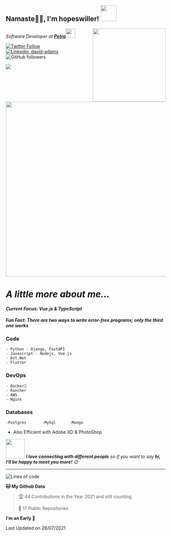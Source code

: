 <h2>Namaste🙏🏻, I'm hopeswiller! <img src="https://media.giphy.com/media/12oufCB0MyZ1Go/giphy.gif" width="50"></h2>
<img align='right' src="https://media.giphy.com/media/M9gbBd9nbDrOTu1Mqx/giphy.gif" width="230">
<p><em>Software Developer at <a href="https://www.petraonline.com"><strong>Petra</strong></a><img src="https://media.giphy.com/media/WUlplcMpOCEmTGBtBW/giphy.gif" width="30"> 
</em></p>

[![Twitter Follow](https://img.shields.io/twitter/follow/hopeswiller_?label=Follow)](https://twitter.com/intent/follow?screen_name=hopeswiller_)
[![Linkedin: david-adams](https://img.shields.io/badge/-davidadams-blue?style=flat-square&logo=Linkedin&logoColor=white&link=https://www.linkedin.com/in/david-adams-4a167715b/)](https://www.linkedin.com/in/david-adams-4a167715b/)
![GitHub followers](https://img.shields.io/github/followers/hopeswiller?label=Follow&style=social)
<!-- [![website](https://img.shields.io/badge/Website-46a2f1.svg?&style=flat-square&logo=Google-Chrome&logoColor=white&link=https://anmolsingh.me/)](https://anmolsingh.me/) -->
![](https://visitor-badge.glitch.me/badge?page_id=hopeswiller)
<!-- ![Waka Readme](https://github.com/anmol098/anmol098/workflows/Waka%20Readme/badge.svg) -->
<img src="https://digital-badges-og-image.vercel.app/hopeswiller.png?date=1631636416724&targetUrl=https%3A%2F%2Fvuejslive.com" width="550"> 

# <em>A little more about me...  </em>

#### _<b>Current Focus:</b> Vue.js & TypeScript_
#### _<b>Fun Fact:</b> There are two ways to write error-free programs; only the third one works_

### Code
    - Python - Django, FastAPI
    - Javascript - Nodejs, Vue.js
    - Dot.Net
    - Flutter
### DevOps
    - Docker🐳
    - Rancher
    - AWS
    - Nginx
### Databases
    -Postgres       -MySql      -Mongo

- Also Efficient with Adobe XD & PhotoShop

<img src="https://media.giphy.com/media/LnQjpWaON8nhr21vNW/giphy.gif" width="60"> <em><b>I love connecting with different people</b> so if you want to say <b>hi, I'll be happy to meet you more!</b> 😊</em>

---
<!--START_SECTION:waka-->
<!-- ![Profile Views](http://img.shields.io/badge/Profile%20Views-945-blue) -->

![Lines of code](https://img.shields.io/badge/From%20Hello%20World%20I%27ve%20Written-9874599%20lines%20of%20code-blue)

**🐱 My Github Data** 

> 🏆 44 Contributions in the Year 2021 and still counting
 > 
> 📜 17 Public Repositories 
 > 
<!-- > 🔑 0 Private Repositories   -->
 > 
**I'm an Early 🐤** 


 Last Updated on 28/07/2021
<!--END_SECTION:waka-->
